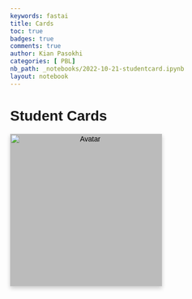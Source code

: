 ```yaml
---
keywords: fastai
title: Cards
toc: true
badges: true
comments: true
author: Kian Pasokhi
categories: [ PBL]
nb_path: _notebooks/2022-10-21-studentcard.ipynb
layout: notebook
---
```


<html>
<head>
<meta name="viewport" content="width=device-width, initial-scale=1">
<style>
body {
  font-family: Arial, Helvetica, sans-serif;
}
.flip-card {
  background-color: transparent;
  width: 300px;
  height: 300px;
  perspective: 1000px;
}
.flip-card-inner {
  position: relative;
  width: 100%;
  height: 100%;
  text-align: center;
  transition: transform 0.6s;
  transform-style: preserve-3d;
  box-shadow: 0 4px 8px 0 rgba(0,0,0,0.2);
}
.flip-card:hover .flip-card-inner {
  transform: rotateY(180deg);
}
.flip-card-front, .flip-card-back {
  position: absolute;
  width: 100%;
  height: 100%;
  -webkit-backface-visibility: hidden;
  backface-visibility: hidden;
}
.flip-card-front {
  background-color: #bbb;
  color: black;
}
.flip-card-back {
  background-color: #2980b9;
  color: white;
  transform: rotateY(180deg);
}
</style>
</head>
<body>

<h1>Student Cards</h1>

<div class="flip-card">
  <div class="flip-card-inner">
    <div class="flip-card-front">
      <img src="posts/images/bird1.png" alt="Avatar" style="width:300px;height:300px;">
    </div>
    <div class="flip-card-back">
      <h1>Student 1</h1> 
      <p>Period: </p> 
    </div>
  </div>
</div>

</body>
</html>
